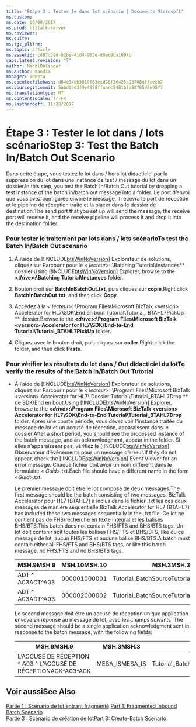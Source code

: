```yaml
---
title: "Étape 3 : Tester le dans lot scénario | Documents Microsoft"
ms.custom: 
ms.date: 06/08/2017
ms.prod: biztalk-server
ms.reviewer: 
ms.suite: 
ms.tgt_pltfrm: 
ms.topic: article
ms.assetid: c487d39d-b2be-41d4-963e-d0ee9ba169fb
caps.latest.revision: "7"
author: MandiOhlinger
ms.author: mandia
manager: anneta
ms.openlocfilehash: d84c34eb3019f83ecd28f30425a93708affcecb2
ms.sourcegitcommit: 5abd0ed3f9e4858ffaaec5481bfa8878595e95f7
ms.translationtype: MT
ms.contentlocale: fr-FR
ms.lasthandoff: 11/28/2017
---
```

# <a name="step-3-test-the-batch-inbatch-out-scenario"></a><span data-ttu-id="f157a-102">Étape 3 : Tester le lot dans / lots scénario</span><span class="sxs-lookup"><span data-stu-id="f157a-102">Step 3: Test the Batch In/Batch Out Scenario</span></span>
<span data-ttu-id="f157a-103">Dans cette étape, vous testez le lot dans / hors lot didacticiel par la suppression du lot dans une instance de test / message du lot dans un dossier.</span><span class="sxs-lookup"><span data-stu-id="f157a-103">In this step, you test the Batch In/Batch Out tutorial by dropping a test instance of the batch in/batch out message into a folder.</span></span> <span data-ttu-id="f157a-104">Le port d’envoi que vous avez configurée envoie le message, il recevra le port de réception et le pipeline de réception traite et la placer dans le dossier de destination.</span><span class="sxs-lookup"><span data-stu-id="f157a-104">The send port that you set up will send the message, the receive port will receive it, and the receive pipeline will process it and drop it into the destination folder.</span></span>  
  
### <a name="to-test-the-batch-inbatch-out-scenario"></a><span data-ttu-id="f157a-105">Pour tester le traitement par lots dans / lots scénario</span><span class="sxs-lookup"><span data-stu-id="f157a-105">To test the Batch In/Batch Out scenario</span></span>  
  
1.  <span data-ttu-id="f157a-106">À l’aide de [!INCLUDE[btsWinNoVersion](../../includes/btswinnoversion-md.md)] Explorateur de solutions, cliquez sur Parcourir pour le  **\<* lecteur*\>: \Batching Tutorial\Instances** dossier.</span><span class="sxs-lookup"><span data-stu-id="f157a-106">Using [!INCLUDE[btsWinNoVersion](../../includes/btswinnoversion-md.md)] Explorer, browse to the **\<*drive*\>:\Batching Tutorial\Instances** folder.</span></span>  
  
2.  <span data-ttu-id="f157a-107">Bouton droit sur **BatchInBatchOut.txt**, puis cliquez sur **copie**.</span><span class="sxs-lookup"><span data-stu-id="f157a-107">Right click **BatchInBatchOut.txt**, and then click **Copy**.</span></span>  
  
3.  <span data-ttu-id="f157a-108">Accédez à la  **\<* lecteur*\>: \Program Files\Microsoft BizTalk \<version\> Accelerator for HL7\SDK\End en bout Tutorial\Tutorial_ BTAHL7PickUp ** dossier.</span><span class="sxs-lookup"><span data-stu-id="f157a-108">Browse to the **\<*drive*\>:\Program Files\Microsoft BizTalk \<version\> Accelerator for HL7\SDK\End-to-End Tutorial\Tutorial_BTAHL7PickUp** folder.</span></span>  
  
4.  <span data-ttu-id="f157a-109">Cliquez avec le bouton droit, puis cliquez sur **coller**.</span><span class="sxs-lookup"><span data-stu-id="f157a-109">Right-click the folder, and then click **Paste**.</span></span>  
  
### <a name="to-verify-the-results-of-the-batch-inbatch-out-tutorial"></a><span data-ttu-id="f157a-110">Pour vérifier les résultats du lot dans / Out didacticiel du lot</span><span class="sxs-lookup"><span data-stu-id="f157a-110">To verify the results of the Batch In/Batch Out Tutorial</span></span>  
  
-   <span data-ttu-id="f157a-111">À l’aide de [!INCLUDE[btsWinNoVersion](../../includes/btswinnoversion-md.md)] Explorateur de solutions, cliquez sur Parcourir pour le  **\<* lecteur*\>: \Program Files\Microsoft BizTalk \<version\> Accelerator for HL7\ Dossier Tutorial\Tutorial_BTAHL7Drop ** de SDK\End en bout.</span><span class="sxs-lookup"><span data-stu-id="f157a-111">Using [!INCLUDE[btsWinNoVersion](../../includes/btswinnoversion-md.md)] Explorer, browse to the **\<*drive*\>:\Program Files\Microsoft BizTalk \<version\> Accelerator for HL7\SDK\End-to-End Tutorial\Tutorial_BTAHL7Drop** folder.</span></span> <span data-ttu-id="f157a-112">Après une courte période, vous devez voir l’instance traitée du message de lot et un accusé de réception, apparaissent dans le dossier.</span><span class="sxs-lookup"><span data-stu-id="f157a-112">After a short period, you should see the processed instance of the batch message, and an acknowledgment, appear in the folder.</span></span> <span data-ttu-id="f157a-113">Si elles n’apparaissent pas, vérifiez le [!INCLUDE[btsWinNoVersion](../../includes/btswinnoversion-md.md)] Observateur d’événements pour un message d’erreur.</span><span class="sxs-lookup"><span data-stu-id="f157a-113">If they do not appear, check the [!INCLUDE[btsWinNoVersion](../../includes/btswinnoversion-md.md)] Event Viewer for an error message.</span></span> <span data-ttu-id="f157a-114">Chaque fichier doit avoir un nom différent dans le formulaire \< *Guid*\>.txt.</span><span class="sxs-lookup"><span data-stu-id="f157a-114">Each file should have a different name in the form \<*Guid*\>.txt.</span></span>  
  
     <span data-ttu-id="f157a-115">Le premier message doit être le lot composé de deux messages.</span><span class="sxs-lookup"><span data-stu-id="f157a-115">The first message should be the batch consisting of two messages.</span></span> <span data-ttu-id="f157a-116">BizTalk Accelerator pour HL7 (BTAHL7) a inclus dans le fichier .txt les ces deux messages de manière séquentielle.</span><span class="sxs-lookup"><span data-stu-id="f157a-116">BizTalk Accelerator for HL7 (BTAHL7) has included these two messages sequentially in the .txt file.</span></span> <span data-ttu-id="f157a-117">Ce lot ne contient pas de FHS/recherche en texte intégral et les balises BHS/BTS.</span><span class="sxs-lookup"><span data-stu-id="f157a-117">This batch does not contain FHS/FTS and BHS/BTS tags.</span></span> <span data-ttu-id="f157a-118">Un lot doit contenir soit toutes les balises FHS/FTS et BHS/BTS, like ou ce message de lot, aucun FHS/FTS et aucune balise BHS/BTS.</span><span class="sxs-lookup"><span data-stu-id="f157a-118">A batch must contain either all FHS/FTS and BHS/BTS tags, or like this batch message, no FHS/FTS and no BHS/BTS tags.</span></span>  
  
    |<span data-ttu-id="f157a-119">MSH.9</span><span class="sxs-lookup"><span data-stu-id="f157a-119">MSH.9</span></span>|<span data-ttu-id="f157a-120">MSH.10</span><span class="sxs-lookup"><span data-stu-id="f157a-120">MSH.10</span></span>|<span data-ttu-id="f157a-121">MSH.3</span><span class="sxs-lookup"><span data-stu-id="f157a-121">MSH.3</span></span>|<span data-ttu-id="f157a-122">MSH.5</span><span class="sxs-lookup"><span data-stu-id="f157a-122">MSH.5</span></span>|  
    |-----------|------------|-----------|-----------|  
    |<span data-ttu-id="f157a-123">ADT ^ A03</span><span class="sxs-lookup"><span data-stu-id="f157a-123">ADT^A03</span></span>|<span data-ttu-id="f157a-124">000001</span><span class="sxs-lookup"><span data-stu-id="f157a-124">000001</span></span>|<span data-ttu-id="f157a-125">Tutorial_BatchSource</span><span class="sxs-lookup"><span data-stu-id="f157a-125">Tutorial_BatchSource</span></span>|<span data-ttu-id="f157a-126">MESA_IS</span><span class="sxs-lookup"><span data-stu-id="f157a-126">MESA_IS</span></span>|  
    |<span data-ttu-id="f157a-127">ADT ^ A03</span><span class="sxs-lookup"><span data-stu-id="f157a-127">ADT^A03</span></span>|<span data-ttu-id="f157a-128">000002</span><span class="sxs-lookup"><span data-stu-id="f157a-128">000002</span></span>|<span data-ttu-id="f157a-129">Tutorial_BatchSource</span><span class="sxs-lookup"><span data-stu-id="f157a-129">Tutorial_BatchSource</span></span>|<span data-ttu-id="f157a-130">MESA_IS</span><span class="sxs-lookup"><span data-stu-id="f157a-130">MESA_IS</span></span>|  
  
     <span data-ttu-id="f157a-131">Le second message doit être un accusé de réception unique application envoyé en réponse au message de lot, avec les champs suivants :</span><span class="sxs-lookup"><span data-stu-id="f157a-131">The second message should be a single application acknowledgment sent in response to the batch message, with the following fields:</span></span>  
  
    |<span data-ttu-id="f157a-132">MSH.9</span><span class="sxs-lookup"><span data-stu-id="f157a-132">MSH.9</span></span>|<span data-ttu-id="f157a-133">MSH.3</span><span class="sxs-lookup"><span data-stu-id="f157a-133">MSH.3</span></span>|<span data-ttu-id="f157a-134">MSH.5</span><span class="sxs-lookup"><span data-stu-id="f157a-134">MSH.5</span></span>|<span data-ttu-id="f157a-135">MSA.1</span><span class="sxs-lookup"><span data-stu-id="f157a-135">MSA.1</span></span>|<span data-ttu-id="f157a-136">MSA.2</span><span class="sxs-lookup"><span data-stu-id="f157a-136">MSA.2</span></span>|  
    |-----------|-----------|-----------|-----------|-----------|  
    |<span data-ttu-id="f157a-137">L’ACCUSÉ DE RÉCEPTION ^ A03 ^ L’ACCUSÉ DE RÉCEPTION</span><span class="sxs-lookup"><span data-stu-id="f157a-137">ACK^A03^ACK</span></span>|<span data-ttu-id="f157a-138">MESA_IS</span><span class="sxs-lookup"><span data-stu-id="f157a-138">MESA_IS</span></span>|<span data-ttu-id="f157a-139">Tutorial_BatchSource</span><span class="sxs-lookup"><span data-stu-id="f157a-139">Tutorial_BatchSource</span></span>|<span data-ttu-id="f157a-140">AA</span><span class="sxs-lookup"><span data-stu-id="f157a-140">AA</span></span>|<span data-ttu-id="f157a-141">000001</span><span class="sxs-lookup"><span data-stu-id="f157a-141">000001</span></span>|  
  
## <a name="see-also"></a><span data-ttu-id="f157a-142">Voir aussi</span><span class="sxs-lookup"><span data-stu-id="f157a-142">See Also</span></span>  
 <span data-ttu-id="f157a-143">[Partie 1 : Scénario de lot entrant fragmenté](../../adapters-and-accelerators/accelerator-hl7/part-1-fragmented-inbound-batch-scenario.md) </span><span class="sxs-lookup"><span data-stu-id="f157a-143">[Part 1: Fragmented Inbound Batch Scenario](../../adapters-and-accelerators/accelerator-hl7/part-1-fragmented-inbound-batch-scenario.md) </span></span>  
 [<span data-ttu-id="f157a-144">Partie 3 : Scénario de création de lot</span><span class="sxs-lookup"><span data-stu-id="f157a-144">Part 3: Create-Batch Scenario</span></span>](../../adapters-and-accelerators/accelerator-hl7/part-3-create-batch-scenario.md)